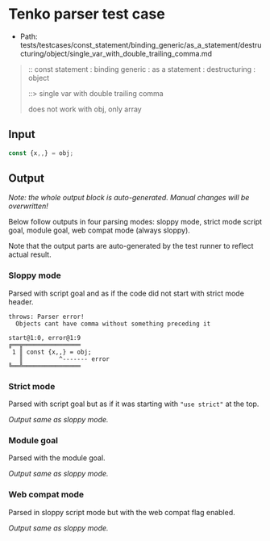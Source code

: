 # Tenko parser test case

- Path: tests/testcases/const_statement/binding_generic/as_a_statement/destructuring/object/single_var_with_double_trailing_comma.md

> :: const statement : binding generic : as a statement : destructuring : object
>
> ::> single var with double trailing comma
>
> does not work with obj, only array

## Input

`````js
const {x,,} = obj;
`````

## Output

_Note: the whole output block is auto-generated. Manual changes will be overwritten!_

Below follow outputs in four parsing modes: sloppy mode, strict mode script goal, module goal, web compat mode (always sloppy).

Note that the output parts are auto-generated by the test runner to reflect actual result.

### Sloppy mode

Parsed with script goal and as if the code did not start with strict mode header.

`````
throws: Parser error!
  Objects cant have comma without something preceding it

start@1:0, error@1:9
╔══╦════════════════
 1 ║ const {x,,} = obj;
   ║          ^------- error
╚══╩════════════════

`````

### Strict mode

Parsed with script goal but as if it was starting with `"use strict"` at the top.

_Output same as sloppy mode._

### Module goal

Parsed with the module goal.

_Output same as sloppy mode._

### Web compat mode

Parsed in sloppy script mode but with the web compat flag enabled.

_Output same as sloppy mode._
